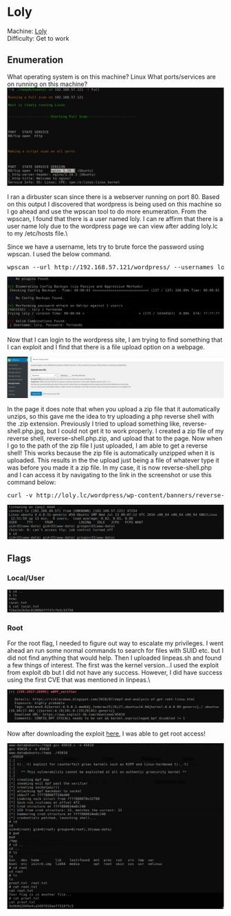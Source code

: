 # Loly

Machine: [Loly](https://portal.offensive-security.com/labs/play)\
Difficulty: Get to work



## Enumeration

What operating system is on this machine? Linux
What ports/services are on running on this machine?
![Results!](screenshots/1.png)

I ran a dirbuster scan since there is a webserver running on port 80. Based on this output I discovered that wordpress is being used on this machine so I go ahead and use the wpscan tool to do more enumeration. From the wpscan, I found that there is a user named loly. I can re affirm that there is a user name loly due to the wordpress page we can view after adding loly.lc to my /etc/hosts file.\

Since we have a username, lets try to brute force the password using wpscan. I used the below command.
<pre>wpscan --url http://192.168.57.121/wordpress/ --usernames loly --passwords /usr/share/wordlists/rockyou.txt</pre>

![Results!](screenshots/2.png)

Now that I can login to the wordpress site, I am trying to find something that I can exploit and I find that there is a file upload option on a webpage.

![Results!](screenshots/3.png)

In the page it does note that when you upload a zip file that it automatically unzips, so this gave me the idea to try uploading a php reverse shell with the .zip extension.  Previously I tried to upload something like, reverse-shell.php.jpg, but I could not get it to work properly. I created a zip file of my reverse shell, reverse-shell.php.zip, and upload that to the page. Now when I go to the path of the zip file I just uploaded, I am able to get a reverse shell! This works because the zip file is automatically unzipped when it is uploaded. This results in the the upload just being a file of whatever type it was before you made it a zip file. In my case, it is now reverse-shell.php and I can access it by navigating to the link in the screenshot or use this command below:
<pre>curl -v http://loly.lc/wordpress/wp-content/banners/reverse-shell.php</pre>

![Results!](screenshots/4.png)

## Flags
### Local/User
![Results!](screenshots/5.png)


### Root
For the root flag, I needed to figure out way to escalate my privileges. I went ahead an run some normal commands to search for files with SUID etc. but I did not find anything that would help. Then I uploaded linpeas.sh and found a few things of interest. The first was the kernel version...I used the exploit from exploit db but I did not have any success. However, I did have success using the first CVE that was mentioned in linpeas.\

![Results!](screenshots/6.png)

Now after downloading the exploit [here](https://www.exploit-db.com/exploits/45010), I was able to get root access!


![Results!](screenshots/7.png)
